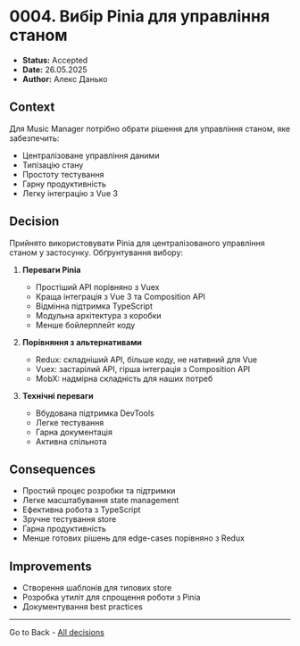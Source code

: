 # 0004. Вибір Pinia для управління станом

- **Status:** Accepted
- **Date:** 26.05.2025
- **Author:** Алекс Данько

## Context

Для Music Manager потрібно обрати рішення для управління станом, яке забезпечить:
- Централізоване управління даними
- Типізацію стану
- Простоту тестування
- Гарну продуктивність
- Легку інтеграцію з Vue 3

## Decision

Прийнято використовувати Pinia для централізованого управління станом у застосунку. Обґрунтування вибору:

1. **Переваги Pinia**
   - Простіший API порівняно з Vuex
   - Краща інтеграція з Vue 3 та Composition API
   - Відмінна підтримка TypeScript
   - Модульна архітектура з коробки
   - Менше бойлерплейт коду

2. **Порівняння з альтернативами**
   - Redux: складніший API, більше коду, не нативний для Vue
   - Vuex: застарілий API, гірша інтеграція з Composition API
   - MobX: надмірна складність для наших потреб

3. **Технічні переваги**
   - Вбудована підтримка DevTools
   - Легке тестування
   - Гарна документація
   - Активна спільнота

## Consequences
- Простий процес розробки та підтримки
- Легке масштабування state management
- Ефективна робота з TypeScript
- Зручне тестування store
- Гарна продуктивність
- Менше готових рішень для edge-cases порівняно з Redux

## Improvements
- Створення шаблонів для типових store
- Розробка утиліт для спрощення роботи з Pinia
- Документування best practices

---
Go to Back - [All decisions](../README.md)
